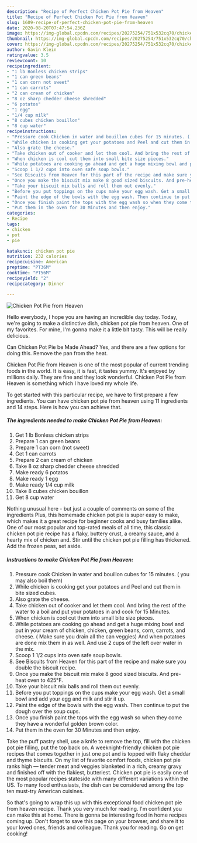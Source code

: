 ```yaml
---
description: "Recipe of Perfect Chicken Pot Pie from Heaven"
title: "Recipe of Perfect Chicken Pot Pie from Heaven"
slug: 1609-recipe-of-perfect-chicken-pot-pie-from-heaven
date: 2020-08-20T07:47:54.236Z
image: https://img-global.cpcdn.com/recipes/20275254/751x532cq70/chicken-pot-pie-from-heaven-recipe-main-photo.jpg
thumbnail: https://img-global.cpcdn.com/recipes/20275254/751x532cq70/chicken-pot-pie-from-heaven-recipe-main-photo.jpg
cover: https://img-global.cpcdn.com/recipes/20275254/751x532cq70/chicken-pot-pie-from-heaven-recipe-main-photo.jpg
author: Gavin Klein
ratingvalue: 3.5
reviewcount: 10
recipeingredient:
- "1 lb Bonless chicken strips"
- "1 can green beans"
- "1 can corn not sweet"
- "1 can carrots"
- "2 can cream of chicken"
- "8 oz sharp chedder cheese shredded"
- "6 potatos"
- "1 egg"
- "1/4 cup milk"
- "8 cubes chicken bouillon"
- "8 cup water"
recipeinstructions:
- "Pressure cook Chicken in water and bouillon cubes for 15 minutes. ( you may also boil them)"
- "While chicken is cooking get your potatoes and Peel and cut them in bite sized cubes."
- "Also grate the cheese."
- "Take chicken out of cooker and let them cool. And bring the rest of the water to a boil and put your potatoes in and cook for 15 Minutes."
- "When chicken is cool cut them into small bite size pieces."
- "While potatoes are cooking go ahead and get a huge mixing bowl and put in your cream of chicken, chicken, green beans, corn, carrots, and cheese. ( Make sure you drain all the can veggies) And when potatoes are done mix them in as well. And use 2 cups of the left over water in the mix."
- "Scoop 1 1/2 cups into oven safe soup bowls."
- "See Biscuits from Heaven for this part of the recipe and make sure you double the biscuit recipe."
- "Once you make the biscuit mix make 8 good sized biscuits. And pre-heat oven to 425°F."
- "Take your biscuit mix balls and roll them out evenly."
- "Before you put toppings on the cups make your egg wash. Get a small bowl and add your egg and milk and stir it up."
- "Paint the edge of the bowls with the egg wash. Then continue to put the dough over the soup cups."
- "Once you finish paint the tops with the egg wash so when they come they have a wonderful golden brown color."
- "Put them in the oven for 30 Minutes and then enjoy."
categories:
- Recipe
tags:
- chicken
- pot
- pie

katakunci: chicken pot pie 
nutrition: 232 calories
recipecuisine: American
preptime: "PT36M"
cooktime: "PT56M"
recipeyield: "2"
recipecategory: Dinner

---
```



![Chicken Pot Pie from Heaven](https://img-global.cpcdn.com/recipes/20275254/751x532cq70/chicken-pot-pie-from-heaven-recipe-main-photo.jpg)

Hello everybody, I hope you are having an incredible day today. Today, we're going to make a distinctive dish, chicken pot pie from heaven. One of my favorites. For mine, I'm gonna make it a little bit tasty. This will be really delicious.

Can Chicken Pot Pie be Made Ahead? Yes, and there are a few options for doing this. Remove the pan from the heat.

Chicken Pot Pie from Heaven is one of the most popular of current trending foods in the world. It is easy, it is fast, it tastes yummy. It's enjoyed by millions daily. They are fine and they look wonderful. Chicken Pot Pie from Heaven is something which I have loved my whole life.


To get started with this particular recipe, we have to first prepare a few ingredients. You can have chicken pot pie from heaven using 11 ingredients and 14 steps. Here is how you can achieve that.

<!--inarticleads1-->

##### The ingredients needed to make Chicken Pot Pie from Heaven:

1. Get 1 lb Bonless chicken strips
1. Prepare 1 can green beans
1. Prepare 1 can corn (not sweet)
1. Get 1 can carrots
1. Prepare 2 can cream of chicken
1. Take 8 oz sharp chedder cheese shredded
1. Make ready 6 potatos
1. Make ready 1 egg
1. Make ready 1/4 cup milk
1. Take 8 cubes chicken bouillon
1. Get 8 cup water


Nothing unusual here - but just a couple of comments on some of the ingredients Plus, this homemade chicken pot pie is super easy to make, which makes it a great recipe for beginner cooks and busy families alike. One of our most popular and top-rated meals of all time, this classic chicken pot pie recipe has a flaky, buttery crust, a creamy sauce, and a hearty mix of chicken and. Stir until the chicken pot pie filling has thickened. Add the frozen peas, set aside. 

<!--inarticleads2-->

##### Instructions to make Chicken Pot Pie from Heaven:

1. Pressure cook Chicken in water and bouillon cubes for 15 minutes. ( you may also boil them)
1. While chicken is cooking get your potatoes and Peel and cut them in bite sized cubes.
1. Also grate the cheese.
1. Take chicken out of cooker and let them cool. And bring the rest of the water to a boil and put your potatoes in and cook for 15 Minutes.
1. When chicken is cool cut them into small bite size pieces.
1. While potatoes are cooking go ahead and get a huge mixing bowl and put in your cream of chicken, chicken, green beans, corn, carrots, and cheese. ( Make sure you drain all the can veggies) And when potatoes are done mix them in as well. And use 2 cups of the left over water in the mix.
1. Scoop 1 1/2 cups into oven safe soup bowls.
1. See Biscuits from Heaven for this part of the recipe and make sure you double the biscuit recipe.
1. Once you make the biscuit mix make 8 good sized biscuits. And pre-heat oven to 425°F.
1. Take your biscuit mix balls and roll them out evenly.
1. Before you put toppings on the cups make your egg wash. Get a small bowl and add your egg and milk and stir it up.
1. Paint the edge of the bowls with the egg wash. Then continue to put the dough over the soup cups.
1. Once you finish paint the tops with the egg wash so when they come they have a wonderful golden brown color.
1. Put them in the oven for 30 Minutes and then enjoy.


Take the puff pastry shell, use a knife to remove the top, fill with the chicken pot pie filling, put the top back on. A weeknight-friendly chicken pot pie recipes that comes together in just one pot and is topped with flaky cheddar and thyme biscuits. On my list of favorite comfort foods, chicken pot pie ranks high — tender meat and veggies blanketed in a rich, creamy gravy and finished off with the flakiest, butteriest. Chicken pot pie is easily one of the most popular recipes stateside with many different variations within the US. To many food enthusiasts, the dish can be considered among the top ten must-try American cuisines. 

So that's going to wrap this up with this exceptional food chicken pot pie from heaven recipe. Thank you very much for reading. I'm confident you can make this at home. There is gonna be interesting food in home recipes coming up. Don't forget to save this page on your browser, and share it to your loved ones, friends and colleague. Thank you for reading. Go on get cooking!
